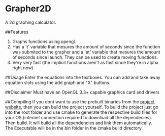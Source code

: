 # Grapher2D
A 2d graphing calculator.

##Features
1. Graphs functions using opengl.
2. Has a 't' variable that mesures the amount of seconds since the function was submited to the grapher and a 'at' variable that mesures the amount of seconds since launch. They can be used to create moving functions.
3. Very very fast (the implicit functions aren't as fast since they're in alpha right now)

##Usage
Enter the equations into the textboxes. You can add and take away equation slots using the add graph and "X" buttons.

##Disclaimer
Must have an OpenGL 3.3+ capable graphics card and drivers

##Compiling
If you dont want to use the prebuilt binaries from the [project website](http://sharhar.ddns.net/projects.html), then you can build the project yourself. To build the project just go into the root folder and use cmake to generate the respective build files for your OS (internet connection required to download all the dependecies). Then build. It will build all the dependencies and link them automatically. The Executable will be in the bin folder in the cmake build directory.
